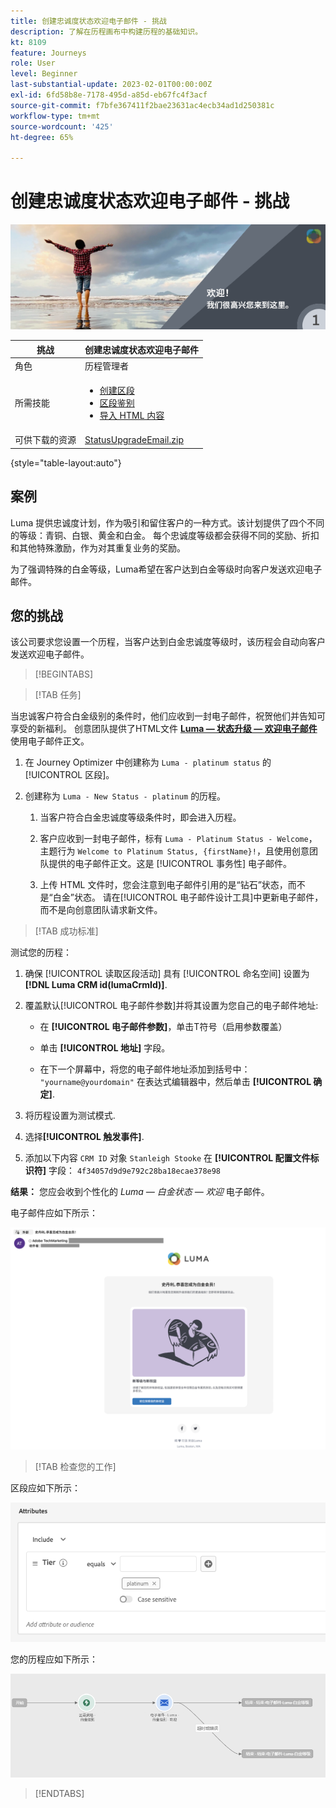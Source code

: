 ```yaml
---
title: 创建忠诚度状态欢迎电子邮件 - 挑战
description: 了解在历程画布中构建历程的基础知识。
kt: 8109
feature: Journeys
role: User
level: Beginner
last-substantial-update: 2023-02-01T00:00:00Z
exl-id: 6fd58b8e-7178-495d-a85d-eb67fc4f3acf
source-git-commit: f7bfe367411f2bae23631ac4ecb34ad1d250381c
workflow-type: tm+mt
source-wordcount: '425'
ht-degree: 65%

---
```


# 创建忠诚度状态欢迎电子邮件 - 挑战

![忠诚度状态欢迎电子邮件 - 挑战横幅](/help/challenges/assets/email-assets/luma-transactional-onboarding-1.png)

| 挑战 | 创建忠诚度状态欢迎电子邮件 |
|---|---|
| 角色 | 历程管理者 |
| 所需技能 | <ul><li>[创建区段](https://experienceleague.adobe.com/docs/journey-optimizer-learn/tutorials/profiles-segments-subscriptions/create-segments.html?lang=zh-Hans)</li> <li>[区段鉴别](https://experienceleague.adobe.com/docs/journey-optimizer-learn/tutorials/create-journeys/use-case-read-segment-qualification.html?lang=zh-Hans)</li><li>[导入 HTML 内容](https://experienceleague.adobe.com/docs/journey-optimizer-learn/tutorials/email-channel/import-and-author-html-email-content.html?lang=zh-Hans)</li></ul> |
| 可供下载的资源 | [StatusUpgradeEmail.zip](/help/challenges/assets/email-assets/StatusUpgradeEmail.zip) |

{style=&quot;table-layout:auto&quot;}

## 案例

Luma 提供忠诚度计划，作为吸引和留住客户的一种方式。该计划提供了四个不同的等级：青铜、白银、黄金和白金。 每个忠诚度等级都会获得不同的奖励、折扣和其他特殊激励，作为对其重复业务的奖励。

为了强调特殊的白金等级，Luma希望在客户达到白金等级时向客户发送欢迎电子邮件。

## 您的挑战

该公司要求您设置一个历程，当客户达到白金忠诚度等级时，该历程会自动向客户发送欢迎电子邮件。

>[!BEGINTABS]

>[!TAB 任务]

当忠诚客户符合白金级别的条件时，他们应收到一封电子邮件，祝贺他们并告知可享受的新福利。 创意团队提供了HTML文件 **[Luma — 状态升级 — 欢迎电子邮件](/help/challenges/assets/email-assets/StatusUpgradeEmail.zip)** 使用电子邮件正文。

1. 在 Journey Optimizer 中创建称为 `Luma - platinum status` 的[!UICONTROL 区段]。

1. 创建称为 `Luma - New Status - platinum` 的历程。

   1. 当客户符合白金忠诚度等级条件时，即会进入历程。

   1. 客户应收到一封电子邮件，标有 `Luma - Platinum Status - Welcome`，主题行为 `Welcome to Platinum Status, {firstName}!`，且使用创意团队提供的电子邮件正文。这是 [!UICONTROL 事务性] 电子邮件。

   1. 上传 HTML 文件时，您会注意到电子邮件引用的是“钻石”状态，而不是“白金”状态。 请在[!UICONTROL 电子邮件设计工具]中更新电子邮件，而不是向创意团队请求新文件。

>[!TAB 成功标准]

测试您的历程：

1. 确保 [!UICONTROL 读取区段活动] 具有 [!UICONTROL 命名空间] 设置为 **[!DNL Luma CRM id(lumaCrmId)]**.

1. 覆盖默认[!UICONTROL 电子邮件参数]并将其设置为您自己的电子邮件地址:
   * 在 **[!UICONTROL 电子邮件参数]**，单击T符号（启用参数覆盖）

   * 单击 **[!UICONTROL 地址]** 字段。

   * 在下一个屏幕中，将您的电子邮件地址添加到括号中： `"yourname@yourdomain"` 在表达式编辑器中，然后单击 **[!UICONTROL 确定]**.

1. 将历程设置为测试模式.

1. 选择&#x200B;**[!UICONTROL 触发事件]**.

1. 添加以下内容 `CRM ID` 对象 `Stanleigh Stooke` 在 **[!UICONTROL 配置文件标识符]** 字段： `4f34057d9d9e792c28ba18ecae378e98`

**结果：** 您应会收到个性化的 *Luma — 白金状态 — 欢迎* 电子邮件。

电子邮件应如下所示：

![Luma — 状态升级 — 欢迎电子邮件](/help/challenges/assets/status-upgrade-welcome-email.png)

>[!TAB 检查您的工作]

区段应如下所示：

![Luma - 白金状态 - 区段](/help/challenges/assets/segment-luma-platinum-status.png)

您的历程应如下所示：

![platinum-status-upgrade-journey](/help/challenges/assets/journey-luma-status-upgrade.png)

>[!ENDTABS]
